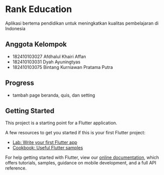 # Rank Education

Aplikasi bertema pendidikan untuk meningkatkan kualitas pembelajaran di Indonesia

## Anggota Kelompok

- 182410103027 Afdhalul Khairi Affan
- 182410103031 Dyah Ayuningtyas
- 182410103075 Bintang Kurniawan Pratama Putra

## Progress

- tambah page beranda, quis, dan setting

## Getting Started

This project is a starting point for a Flutter application.

A few resources to get you started if this is your first Flutter project:

- [Lab: Write your first Flutter app](https://flutter.dev/docs/get-started/codelab)
- [Cookbook: Useful Flutter samples](https://flutter.dev/docs/cookbook)

For help getting started with Flutter, view our
[online documentation](https://flutter.dev/docs), which offers tutorials,
samples, guidance on mobile development, and a full API reference.
